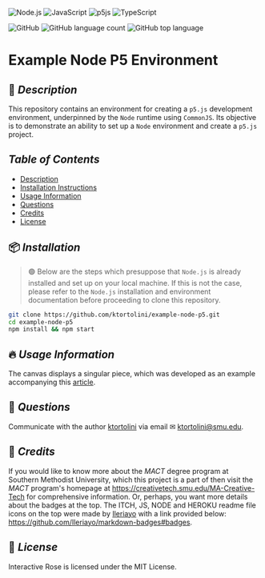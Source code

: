 ![Node.js](https://img.shields.io/badge/node.js-d0bcd1?style=for-the-badge&logo=node.js&logoColor=black)
![JavaScript](https://img.shields.io/badge/javascript-%23d0bcd1.svg?style=for-the-badge&logo=javascript&logoColor=black)
![p5js](https://img.shields.io/badge/p5.js-d0bcd1?style=for-the-badge&logo=p5.js&logoColor=black)
![TypeScript](https://img.shields.io/badge/typescript-%23d0bcd1.svg?style=for-the-badge&logo=typescript&logoColor=black)

![GitHub](https://img.shields.io/github/license/ktortolini/interactive-rose?style=flat-square)
![GitHub language count](https://img.shields.io/github/languages/count/ktortolini/interactive-rose?style=flat-square)
![GitHub top language](https://img.shields.io/github/languages/top/ktortolini/interactive-rose?color=green&style=flat-square)


# Example Node P5 Environment

## 📜 _Description_

This repository contains an environment for creating a `p5.js` development environment, underpinned by the `Node` runtime using `CommonJS`. Its objective is to demonstrate an ability to set up a `Node` environment and create a `p5.js` project.

## _Table of Contents_

-  [Description](#📜-description)
-  [Installation Instructions](#📦-installation)
-  [Usage Information](#🔥-usage-information)
-  [Questions](#💬-questions)
-  [Credits](#📜-credits)
-  [License](#📜-license)

## 📦 _Installation_

> 🟢 Below are the steps which presuppose that `Node.js` is already installed and set up on your local machine. If this is not the case, please refer to the `Node.js` installation and environment documentation before proceeding to clone this repository.

```bash
git clone https://github.com/ktortolini/example-node-p5.git
cd example-node-p5
npm install && npm start
```

## 🔥 _Usage Information_

The canvas displays a singular piece, which was developed as an example accompanying this [article](https://dev.to/tendonnman/how-to-use-p5js-with-typescript-and-webpack-57ae).

## 💬 _Questions_

Communicate with the author [ktortolini](https://github.com/ktortolini) via email ✉ <a>ktortolini@smu.edu</a>.

## 📜 _Credits_

If you would like to know more about the _MACT_ degree program at Southern Methodist University, which this project is a part of then visit the _MACT_ program's homepage at https://creativetech.smu.edu/MA-Creative-Tech for comprehensive information. Or, perhaps, you want more details about the badges at the top. The ITCH, JS, NODE and HEROKU readme file icons on the top were made by [Ileriayo](https://github.com/Ileriayo) with a link provided below: https://github.com/Ileriayo/markdown-badges#badges.

## 📜 _License_

Interactive Rose is licensed under the MIT License.
